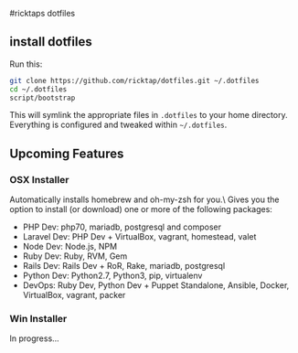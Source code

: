 #ricktaps dotfiles

## install dotfiles

Run this:

```sh
git clone https://github.com/ricktap/dotfiles.git ~/.dotfiles
cd ~/.dotfiles
script/bootstrap
```

This will symlink the appropriate files in `.dotfiles` to your home directory.
Everything is configured and tweaked within `~/.dotfiles`.


## Upcoming Features
### OSX Installer
Automatically installs homebrew and oh-my-zsh for you.\\
Gives you the option to install (or download) one or more of the following packages:
- PHP Dev: php70, mariadb, postgresql and composer
- Laravel Dev: PHP Dev + VirtualBox, vagrant, homestead, valet
- Node Dev: Node.js, NPM
- Ruby Dev: Ruby, RVM, Gem
- Rails Dev: Rails Dev + RoR, Rake, mariadb, postgresql
- Python Dev: Python2.7, Python3, pip, virtualenv
- DevOps: Ruby Dev, Python Dev + Puppet Standalone, Ansible, Docker, VirtualBox, vagrant, packer

### Win Installer
In progress...

